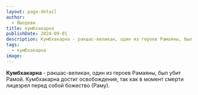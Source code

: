 ```yaml
---
layout: page-detail
author:
  - Яшодеви
title: кумбхакарна
publishDate: 2024-09-01
description: Кумбхакарна - ракшас-великан, один из героев Рамаяны, был убит Рамой. Кумбхакарна достиг освобождения, так как в момент смерти лицезрел перед собой божество (Раму).
tags:
  - кумбхакарна
image:
---
```

**Кумбхакарна** - ракшас-великан, один из героев Рамаяны, был убит Рамой. Кумбхакарна достиг освобождения, так как в момент смерти лицезрел перед собой божество (Раму).

